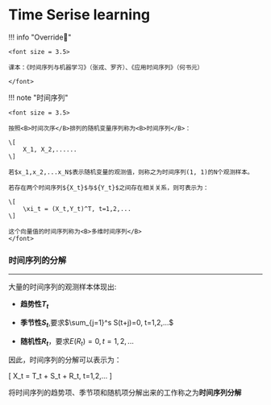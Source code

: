 #  Time Serise learning
<script src="https://polyfill.io/v3/polyfill.min.js?features=es6"></script>
<script src="https://cdn.jsdelivr.net/npm/mathjax@3/es5/tex-chtml.js"></script>
!!! info "Override🎇"
    
    <font size = 3.5>
    
    课本：《时间序列与机器学习》（张戎、罗齐）、《应用时间序列》（何书元）
    
    </font>

!!! note "时间序列"
    
    <font size = 3.5>

    按照<B>时间次序</B>排列的随机变量序列称为<B>时间序列</B>：

    \[
        X_1, X_2,......
    \]

    若$x_1,x_2,...x_N$表示随机变量的观测值，则称之为时间序列(1, 1)的N个观测样本。

    若存在两个时间序列${X_t}$与${Y_t}$之间存在相关关系，则可表示为：
    
    \[
        \xi_t = (X_t,Y_t)^T, t=1,2,...
    \]

    这个向量值的时间序列称为<B>多维时间序列</B>
    </font>

### 时间序列的分解
---

大量的时间序列的观测样本体现出:

- <B>趋势性${T_t}$</B>

- <B>季节性${S_t}$</B>,要求$\sum_{j=1}^s S(t+j)=0, t=1,2,...$

- <B>随机性${R_t}$</B>，要求$E(R_t)=0, t=1,2,...$

因此，时间序列的分解可以表示为：

\[
    X_t = T_t + S_t + R_t, t=1,2,...
\]

将时间序列的趋势项、季节项和随机项分解出来的工作称之为<B>时间序列分解</B>











